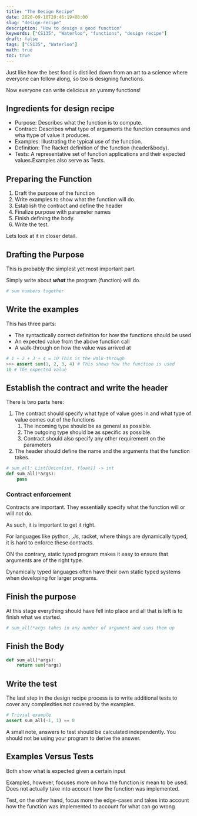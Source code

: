 ```yaml
---
title: "The Design Recipe"
date: 2020-09-10T20:46:19+08:00
slug: "design-recipe"
description: "How to design a good function"
keywords: ["CS135", "Waterloo", "functions", "design recipe"]
draft: false
tags: ["CS135", "Waterloo"]
math: true
toc: true
---
```


Just like how the best food is distilled down from an art to a science where everyone can follow along, so too is designing functions.

Now everyone can write delicious an yummy functions!

## Ingredients for design recipe

* Purpose: Describes what the function is to compute.
* Contract: Describes what type of arguments the function consumes and wha ttype of value it produces.  
* Examples: Illustrating the typical use of the function.
* Definition: The Racket definition of the function (header&body).
* Tests: A representative set of function applications and their expected values.Examples also serve as Tests.

## Preparing the Function

1. Draft the purpose of the function
2. Write examples to show what the function will do.
3. Establish the contract and define the header
4. Finalize purpose with parameter names
5. Finish defining the body.
6. Write the test.

Lets look at it in closer detail.

## Drafting the Purpose

This is probably the simplest yet most important part.

Simply write about ***what*** the program (function) will do.

```python
# sum numbers together
```

## Write the examples

This has three parts:

* The syntactically correct definition for how the functions should be used
* An expected value from the above function call
* A walk-through on how the value was arrived at

```python
# 1 + 2 + 3 + 4 = 10 This is the walk-through
>>> assert sum(1, 2, 3, 4) # This shows how the function is used
10 # The expected value
```

## Establish the contract and write the header

There is two parts here:

1. The contract should specify what type of value goes in and what type of value comes out of the functions
   1. The incoming type should be as general as possible.
   2. The outgoing type should be as specific as possible.
   3. Contract should also specify any other requirement on the parameters
2. The header should define the name and the arguments that the function takes.

```python
# sum_all: List[Union[int, float]] -> int
def sum_all(*args):
    pass
```

### Contract enforcement

Contracts are important. They essentially specify what the function will or will not do.

As such, it is important to get it right.

For languages like python, ,Js, racket, where things are dynamically typed, it is hard to enforce these contracts.

ON the contrary, static typed program makes it easy to ensure that arguments are of the right type.

Dynamically typed languages often have their own static typed systems when developing for larger programs.

## Finish the purpose

At this stage everything should have fell into place and all that is left is to finish what we started.

```python
# sum_all(*args takes in any number of argument and sums them up
```

## Finish the Body

```python
def sum_all(*args):
    return sum(*args)
```

## Write the test

The last step in the design recipe process is to write additional tests to cover any complexities not covered by the examples.

```python
# Trivial example
assert sum_all(-1, 1) == 0
```

A small note, answers to test should be calculated independently. You should not be using your program to derive the answer.

## Examples Versus Tests

Both show what is expected given a certain input

Examples, however, focuses more on how the function is mean to be used. Does not actually take into account how the function was implemented.

Test, on the other hand, focus more the edge-cases and takes into account how the function was implemented to account for what can go wrong